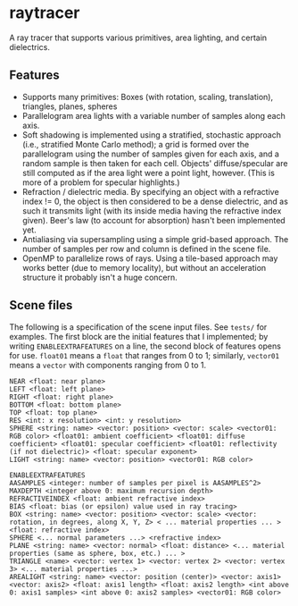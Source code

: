 raytracer
=========

A ray tracer that supports various primitives, area lighting, and certain dielectrics.


Features
--------
* Supports many primitives: Boxes (with rotation, scaling, translation), triangles, planes, spheres
* Parallelogram area lights with a variable number of samples along each axis.
 * Soft shadowing is implemented using a stratified, stochastic approach (i.e., stratified Monte Carlo method); a grid is formed over the parallelogram using the number of samples given for each axis, and a random sample is then taken for each cell. Objects' diffuse/specular are still computed as if the area light were a point light, however. (This is more of a problem for specular highlights.)
* Refraction / dielectric media. By specifying an object with a refractive index != 0, the object is then considered to be a dense dielectric, and as such it transmits light (with its inside media having the refractive index given). Beer's law (to account for absorption) hasn't been implemented yet.
* Antialiasing via supersampling using a simple grid-based approach. The number of samples per row and column is defined in the scene file.
* OpenMP to parallelize rows of rays. Using a tile-based approach may works better (due to memory locality), but without an acceleration structure it probably isn't a huge concern.

Scene files
-----------
The following is a specification of the scene input files. See `tests/` for examples. The first block are the initial features that I implemented; by writing `ENABLEEXTRAFEATURES` on a line, the second block of features opens for use. `float01` means a `float` that ranges from 0 to 1; similarly, `vector01` means a `vector` with components ranging from 0 to 1.

    NEAR <float: near plane>
    LEFT <float: left plane>
    RIGHT <float: right plane>
    BOTTOM <float: bottom plane>
    TOP <float: top plane>
    RES <int: x resolution> <int: y resolution>
    SPHERE <string: name> <vector: position> <vector: scale> <vector01: RGB color> <float01: ambient coefficient> <float01: diffuse coefficient> <float01: specular coefficient> <float01: reflectivity (if not dielectric)> <float: specular exponent>
    LIGHT <string: name> <vector: position> <vector01: RGB color>

    ENABLEEXTRAFEATURES
    AASAMPLES <integer: number of samples per pixel is AASAMPLES^2>
    MAXDEPTH <integer above 0: maximum recursion depth>
    REFRACTIVEINDEX <float: ambient refractive index>
    BIAS <float: bias (or epsilon) value used in ray tracing>
    BOX <string: name> <vector: position> <vector: scale> <vector: rotation, in degrees, along X, Y, Z> < ... material properties ... > <float: refractive index>
    SPHERE <... normal parameters ...> <refractive index>
    PLANE <string: name> <vector: normal> <float: distance> <... material properties (same as sphere, box, etc.) ... >
    TRIANGLE <name> <vector: vertex 1> <vector: vertex 2> <vector: vertex 3> <... material properties ...>
    AREALIGHT <string: name> <vector: position (center)> <vector: axis1> <vector: axis2> <float: axis1 length> <float: axis2 length> <int above 0: axis1 samples> <int above 0: axis2 samples> <vector01: RGB color>
